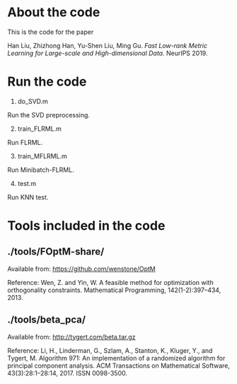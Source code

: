 # About the code

This is the code for the paper

Han Liu, Zhizhong Han, Yu-Shen Liu, Ming Gu. *Fast Low-rank Metric Learning for Large-scale and High-dimensional Data.* NeurIPS 2019.



# Run the code

1. do_SVD.m

Run the SVD preprocessing.

2. train_FLRML.m

Run FLRML.

3. train_MFLRML.m

Run Minibatch-FLRML.

4. test.m

Run KNN test.



# Tools included in the code


## ./tools/FOptM-share/

Available from:
https://github.com/wenstone/OptM

Reference:
Wen, Z. and Yin, W. A feasible method for optimization with orthogonality constraints. Mathematical Programming, 142(1-2):397–434, 2013.



## ./tools/beta_pca/

Available from:
http://tygert.com/beta.tar.gz

Reference:
Li, H., Linderman, G., Szlam, A., Stanton, K., Kluger, Y., and Tygert, M. Algorithm 971: An implementation of a randomized algorithm for principal component analysis. ACM Transactions on Mathematical Software, 43(3):28:1–28:14, 2017. ISSN 0098-3500.